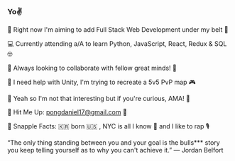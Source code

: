 ### Yo✌️

🚀 Right now I'm aiming to add Full Stack Web Development under my belt 💪

💻 Currently attending a/A to learn Python, JavaScript, React, Redux & SQL 🤓

🤼 Always looking to collaborate with fellow great minds! 🧠

🙋 I need help with Unity, I'm trying to recreate a 5v5 PvP map 🎮

🤔 Yeah so I'm not that interesting but if you're curious, AMA! 💬 

📮 Hit Me Up: pongdaniel17@gmail.com 📨

💯 Snapple Facts: 🇰🇷  born 🇺🇸 , NYC is all I know 🗽 and I like to rap 🎙️

“The only thing standing between you and your goal is the bulls*** story you keep telling yourself as to why you can't achieve it.” ― Jordan Belfort
